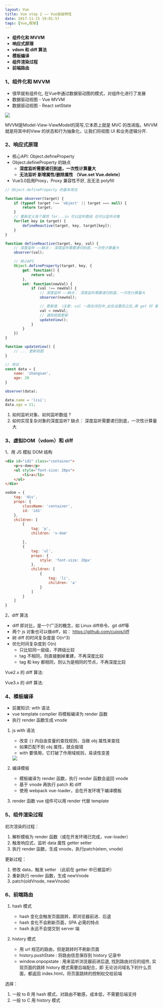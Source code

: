 ```yaml
---
layout: Vue
title: Vue step 2 —— Vue高级特性
date: 2017-11-15 19:01:57
tags: [Vue,框架]
---
```


- **组件化和 MVVM**
- **响应式原理**
- **vdom 和 diff 算法**
- **模板编译**
- **组件渲染过程**
- **前端路由**

### 1、组件化和 MVVM

- 很早就有组件化, 在Vue中通过数据驱动图的模式，对组件化进行了发展
- 数据驱动视图 - Vue MVVM
- 数据驱动视图 - React setState

<img src="https://i.loli.net/2021/01/03/zk7arT2w8KdfGi6.png" >

MVVM是Model-View-ViewModel的简写,它本质上就是 MVC 的改进版。MVVM 就是将其中的View 的状态和行为抽象化，让我们将视图 UI 和业务逻辑分开.

### 2、响应式原理

- 核心API: Object.defineProperty
- Object.defineProperty 的缺点
  - **深度监听需要递归到底，一次性计算量大**
  - **无法监听 新增属性/删除属性 （Vue.set  Vue.delete）**
- Vue3.0启用Proxy，Proxy 兼容性不好, 且无法 polyfill

```javascript
// Object.defineProperty 的基本用法

function observer(target) {
	if (typeof target !== 'object' || target === null) {
		return target;
	}
	// 重新定义各个属性 for...in 可以监听数组 也可以监听对象
	for(let key in target) {
		defineReactive(target, key, target[key]);
	}
}

function defineReactive(target, key, val) {
	// 深度监听 ——缺点： 深度监听需要递归到底，一次性计算量大
	observer(val);

	// 核心API
	Object.defineProperty(target, key, {
		get: function() {
			return val;
		},
		set: function(newVal) {
			if (val !== newVal) {
				// 深度监听 ——缺点： 深度监听需要递归到底，一次性计算量大
				observer(newVal);

				// 更新值 （注意: val 一直在闭包中,此处设置完之后,再 get 时 拿到的也是最新的值）
				val = newVal;
				// 通知视图更新
				updateView();
			}
		}
	})
}

function updateView() {
	// ... 更新视图
}

// 测试
const data = {
	name: 'zhangsan',
	age: 20
}

observer(data);

data.name = 'lisi';
data.age = 21;

```

1. 如何监听对象、如何监听数组 ?
2. 如何实现复杂对象的深度监听?
   缺点： 深度监听需要递归到底，一次性计算量大

### 3、虚拟DOM（vdom）和 diff

1、用 JS 模拟 DOM 结构

```html
<div id="id1" class="container">
	<p>v-dom</p>
	<ul style="font-size: 20px">
		<li>a</li>
	</ul>
</div>
```

```javascript
vodom = {
	tag: 'div',
	props: {
		className: 'container',
		id: 'id1'
	},
	children: [
		{
			tag: 'p',
			children: 'v-dom'

		},
		{
			tag: 'ul',
			props: {
				style: 'font-size: 20px'
			},
			children: [
				{
					tag: 'li',
					children: 'a'
				}
			]
		}
	]
}
```

2、diff 算法

- diff 即对比，是一个广泛的概念，如 Linux diff命令、git diff等
- 两个 js 对象也可以做diff，如： https://github.com/cujojs/jiff
- 树 diff 的时间复杂度是 O(n^3)
- 优化时间复杂度到 O(n)
  - 只比较同一层级，不跨级比较
  - tag 不相同，则直接删掉重建，不再深度比较
  - tag 和 key 都相同，则认为是相同的节点，不再深度比较

Vue2.x 的 diff 算法:

Vue3.x 的 diff 算法:

### 4、模板编译

- 前置知识: with 语法
- vue template complier 将模板编译为 render 函数
- 执行 render 函数生成 vnode

1. js with 语法

   - 改变 `{}` 内自由变量的查找规则，当做 obj 属性来查找
   - 如果匹配不到 obj 属性，就会报错
   - with 要慎用，它打破了作用域规则，易读性变差

   <img src="https://i.loli.net/2021/01/23/O3iAEV57wX6ZcFh.png" >

2. 编译模板
   - 模板编译为 render 函数，执行 render 函数会返回 vnode
   - 基于 vnode 再执行 patch 和 diff
   - 使用 webpack vue-loader，会在开发环境下编译模板

3. render 函数
   vue 组件可以用 render 代替 template

### 5、组件渲染过程

初次渲染的过程：

1. 解析模板为 render 函数（或在开发环境已完成，vue-loader）
2. 触发响应式，监听 data 属性 getter setter
3. 执行 render 函数，生成 vnode，执行patch(elem, vnode)

更新过程：

1. 修改 data，触发 setter （此前在 getter 中已被监听）
2. 重新执行 render 函数，生成 newVnode
3. patch(oldVnode, newVnode)

### 6、前端路由

1. hash 模式
   - hash 变化会触发页面跳转，即浏览器前进、后退
   - hash 变化不会刷新页面，SPA 必需的特点
   - hash 永远不会提交到 server 端

2. history 模式
   - 用 url 规范的路由，但是跳转时不刷新页面
   - history.pushState : 将路由信息保存到 history 记录中
   - window.onpopstate : 用来监听浏览器前进后退, 找到路由对应的组件, 实现页面的跳转
  history 模式需要后端配合，即 无论访问域名下的什么页面，都返回 index.html，将页面跳转的控制权交给前端

选择：

1. 一般 to B 用 hash 模式，对路由不敏感，成本低，不需要后端支持
2. 一般 to C 用 history 模式
